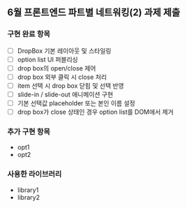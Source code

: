 ## 6월 프론트엔드 파트별 네트워킹(2) 과제 제출

### 구현 완료 항목

- [ ] DropBox 기본 레이아웃 및 스타일링
- [ ] option list UI 퍼블리싱
- [ ] drop box의 open/close 제어
- [ ] drop box 외부 클릭 시 close 처리
- [ ] item 선택 시 drop box 닫힘 및 선택 반영
- [ ] slide-in / slide-out 애니메이션 구현
- [ ] 기본 선택값 placeholder 또는 본인 이름 설정
- [ ] drop box가 close 상태인 경우 option list를 DOM에서 제거

### 추가 구현 항목

- opt1
- opt2

### 사용한 라이브러리

- library1
- library2
